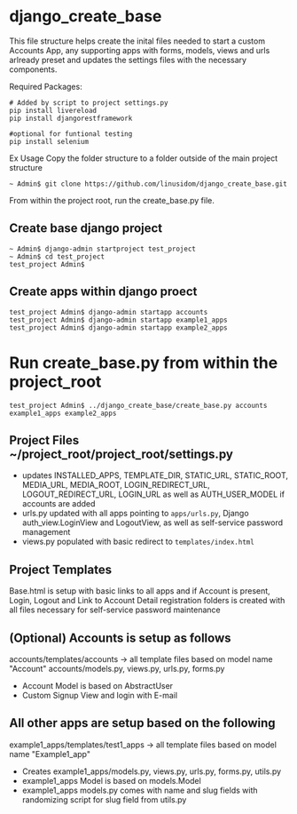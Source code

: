 # django_create_base

This file structure helps create the inital files needed to start a custom Accounts App, any supporting apps with forms, models, views and urls arlready preset and updates the settings files with the necessary components.

Required Packages:
```
# Added by script to project settings.py
pip install livereload
pip install djangorestframework

#optional for funtional testing
pip install selenium
```

Ex Usage
Copy the folder structure to a folder outside of the main project structure

```
~ Admin$ git clone https://github.com/linusidom/django_create_base.git
```

From within the project root, run the create_base.py file.

## Create base django project
```
~ Admin$ django-admin startproject test_project
~ Admin$ cd test_project
test_project Admin$ 
```

## Create apps within django proect
```
test_project Admin$ django-admin startapp accounts
test_project Admin$ django-admin startapp example1_apps
test_project Admin$ django-admin startapp example2_apps
```

# Run create_base.py from within the project_root
```
test_project Admin$ ../django_create_base/create_base.py accounts example1_apps example2_apps
```

## Project Files ~/project_root/project_root/settings.py
- updates INSTALLED_APPS, TEMPLATE_DIR, STATIC_URL, STATIC_ROOT, MEDIA_URL, MEDIA_ROOT, LOGIN_REDIRECT_URL, LOGOUT_REDIRECT_URL, LOGIN_URL as well as AUTH_USER_MODEL if accounts are added
- urls.py updated with all apps pointing to ```apps/urls.py```, Django auth_view.LoginView and LogoutView, as well as self-service password management
- views.py populated with basic redirect to ```templates/index.html```


## Project Templates
Base.html is setup with basic links to all apps and if Account is present, Login, Logout and Link to Account Detail
registration folders is created with all files necessary for self-service password maintenance

## (Optional) Accounts is setup as follows
accounts/templates/accounts -> all template files based on model name "Account"
accounts/models.py, views.py, urls.py, forms.py
- Account Model is based on AbstractUser
- Custom Signup View and login with E-mail

## All other apps are setup based on the following
example1_apps/templates/test1_apps -> all template files based on model name "Example1_app"
- Creates example1_apps/models.py, views.py, urls.py, forms.py, utils.py
- example1_apps Model is based on models.Model
- example1_apps models.py comes with name and slug fields with randomizing script for slug field from utils.py






